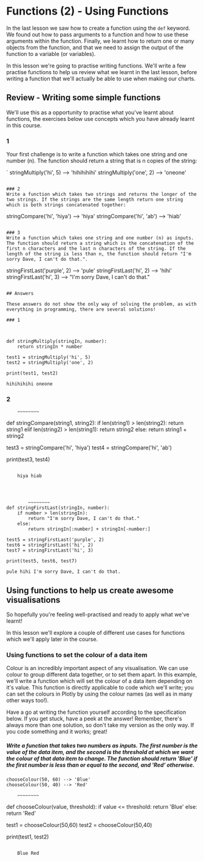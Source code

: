 
# Functions (2) - Using Functions

In the last lesson we saw how to create a function using the `def` keyword. We found out how to pass arguments to a function and how to use these arguments within the function. Finally, we learnt how to return one or many objects from the function, and that we need to assign the output of the function to a variable (or variables).

In this lesson we're going to practise writing functions. We'll write a few practise functions to help us review what we learnt in the last lesson, before  writing a function that we'll actually be able to use when making our charts.

## Review - Writing some simple functions

We'll use this as a opportunity to practise what you've learnt about functions, the exercises below use concepts which you have already learnt in this course.

### 1
Your first challenge is to write a function which takes one string and one number (n). The function should return a string that is n copies of the string:

`
stringMultiply('hi', 5) --> 'hihihihihi'
stringMultiply('one', 2) --> 'oneone'
~~~~~~~~

### 2
Write a function which takes two strings and returns the longer of the two strings. If the strings are the same length return one string which is both strings concatenated together:

~~~~~~~~
stringCompare('hi', 'hiya') --> 'hiya'
stringCompare('hi', 'ab') --> 'hiab'
~~~~~~~~

### 3
Write a function which takes one string and one number (n) as inputs. The function should return a string which is the concatenation of the first n characters and the last n characters of the string. If the length of the string is less than n, the function should return "I'm sorry Dave, I can't do that.".

~~~~~~~~
stringFirstLast('purple', 2) --> 'pule'
stringFirstLast('hi', 2) --> 'hihi'
stringFirstLast('hi', 3) --> "I'm sorry Dave, I can't do that."
~~~~~~~~

## Answers

These answers do not show the only way of solving the problem, as with everything in programming, there are several solutions!

### 1



def stringMultiply(stringIn, number):
    return stringIn * number

test1 = stringMultiply('hi', 5)
test2 = stringMultiply('one', 2)

print(test1, test2)
~~~~~~~~

    hihihihihi oneone
    

### 2



		~~~~~~~~
def stringCompare(string1, string2):
    if len(string1) > len(string2):
        return string1
    elif len(string2) > len(string1):
        return string2
    else:
        return string1 + string2
    
test3 = stringCompare('hi', 'hiya')
test4 = stringCompare('hi', 'ab') 

print(test3, test4)
~~~~~~~~

    hiya hiab
    



		~~~~~~~~
def stringFirstLast(stringIn, number):
    if number > len(stringIn):
        return "I'm sorry Dave, I can't do that."
    else:
        return stringIn[:number] + stringIn[-number:]

test5 = stringFirstLast('purple', 2)
test6 = stringFirstLast('hi', 2) 
test7 = stringFirstLast('hi', 3) 

print(test5, test6, test7)
~~~~~~~~

    pule hihi I'm sorry Dave, I can't do that.
    

## Using functions to help us create awesome visualisations

So hopefully you're feeling well-practised and ready to apply what we've learnt!

In this lesson we'll explore a couple of different use cases for functions which we'll apply later in the course.

### Using functions to set the colour of a data item

Colour is an incredibly important aspect of any visualisation. We can use colour to group different data together, or to set them apart. In this example, we'll write a function which will set the colour of a data item depending on it's value. This function is directly applicable to code which we'll write; you can set the colours in Plotly by using the colour names (as well as in many other ways too!).

Have a go at writing the function yourself according to the specification below. If you get stuck, have a peek at the answer! Remember, there's always more than one solution, so don't take my version as the only way. If you code something and it works; great!

##### Write  a function that takes two numbers as inputs. The first number is the value of the data item, and the second is the threshold at which we want the colour of that data item to change. The function should return 'Blue' if the first number is less than or equal to the second, and 'Red' otherwise.

~~~~~~~~
chooseColour(50, 60) --> 'Blue'
chooseColour(50, 40) --> 'Red'
~~~~~~~~



		~~~~~~~~
def chooseColour(value, threshold):
    if value <= threshold:
        return 'Blue'
    else:
        return 'Red'
    
test1 = chooseColour(50,60)
test2 = chooseColour(50,40)

print(test1, test2)
~~~~~~~~

    Blue Red
    
